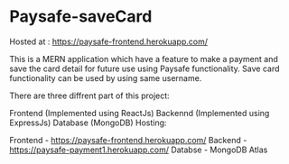 # Paysafe-saveCard

Hosted at : https://paysafe-frontend.herokuapp.com/

This is a MERN application which have a feature to make a payment and save the card detail for future use using Paysafe functionality. Save card functionality can be used by using same username.

There are three diffrent part of this project:

Frontend (Implemented using ReactJs)
Backennd (Implemented using ExpressJs)
Database (MongoDB)
Hosting:

Frontend - https://paysafe-frontend.herokuapp.com/
Backend - https://paysafe-payment1.herokuapp.com/
Databse - MongoDB Atlas

